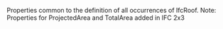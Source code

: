 ﻿Properties common to the definition of all occurrences of IfcRoof. Note: Properties for ProjectedArea and TotalArea added in IFC 2x3
